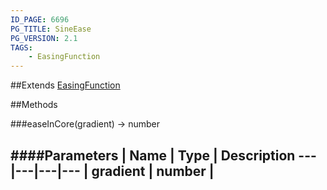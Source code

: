 ```yaml
---
ID_PAGE: 6696
PG_TITLE: SineEase
PG_VERSION: 2.1
TAGS:
    - EasingFunction
---
```




##Extends
 [EasingFunction](page.php?p=6685)


##Methods

###easeInCore(gradient) &rarr; number

####Parameters
 | Name | Type | Description
---|---|---|---
 | gradient | number | 
---

